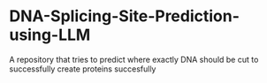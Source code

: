 # DNA-Splicing-Site-Prediction-using-LLM
 A repository that tries to predict where exactly DNA should be cut to successfully create proteins succesfully
